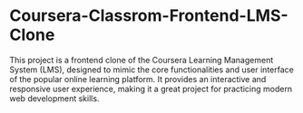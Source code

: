 # Coursera-Classrom-Frontend-LMS-Clone
This project is a frontend clone of the Coursera Learning Management System (LMS), designed to mimic the core functionalities and user interface of the popular online learning platform. It provides an interactive and responsive user experience, making it a great project for practicing modern web development skills.
